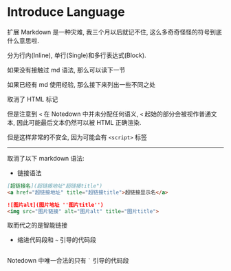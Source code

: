 # Introduce Language




扩展 Markdown 是一种灾难, 我三个月以后就记不住, 这么多奇奇怪怪的符号到底什么意思啦.




分为行内(Inline), 单行(Single)和多行表达式(Block).



如果没有接触过 md 语法, 那么可以读下一节

如果已经有 md 使用经验, 那么接下来列出一些不同之处

取消了 HTML 标记

但是注意到 `<` 在 Notedown 中并未分配任何语义, `<` 起始的部分会被视作普通文本, 因此可能最后文本仍然可以被 HTML 正确渲染.

但是这样非常的不安全, 因为可能会有 `<script>` 标签

---

取消了以下 markdown 语法:

- 链接语法

```md
[超链接名](超链接地址"超链接title")
<a href="超链接地址" title="超链接title">超链接显示名</a>

![图片alt](图片地址 ''图片title'')
<img src="图片链接" alt="图片alt" title="图片title">
```

取而代之的是智能链接

- 缩进代码段和 `~` 引导的代码段

```md

```

Notedown 中唯一合法的只有 `` ` `` 引导的代码段


